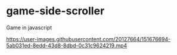 # game-side-scroller
Game in javascript 


https://user-images.githubusercontent.com/20127664/151676694-5ab031ed-8edd-43d8-8dbd-0c31c9624219.mp4
